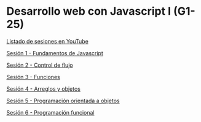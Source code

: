 # Desarrollo web con Javascript I (G1-25)

[Listado de sesiones en YouTube](https://www.youtube.com/playlist?list=PLXDgesVAFKPbUHQ8yj3b0dFpuosl5H2P3)

[Sesión 1 - Fundamentos de Javascript](https://youtu.be/kuBUNUFCrTw)

[Sesión 2 - Control de flujo](https://youtu.be/_1z3Cet1hLA)

[Sesión 3 - Funciones](https://youtu.be/B4vLDOi50gw)

[Sesión 4 - Arreglos y objetos](https://youtu.be/L4l88U4Nlv0)

[Sesión 5 - Programación orientada a objetos](https://youtu.be/L4l88U4Nlv0)

[Sesión 6 - Programación funcional](https://youtu.be/qA0llo-eEEs)

<!-- Sesión 7 -->

<!-- Sesión 8 -->

<!-- Sesión 9 -->

<!-- Sesión 10 -->
